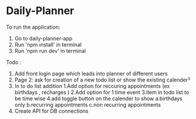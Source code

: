 # Daily-Planner

To run the application:

1. Go to daily-planner-app
2. Run 'npm install' in terminal
3. Run 'npm run dev' in terminal


Todo :

1. Add front login page which leads into planner of different users
2. Page 2: ask for creation of a new todo list or show the existing calenderˀ
3. In to do list addition 
    1.Add option for reccuring appointments (ex birthdays , recharges ) 
    2.Add option for 1 time event 
    3.item in todo list to be time wise
4.add toggle button on the calender to show 
  a.birthdays only 
  b.recurring appointments 
  c.non recurring appointments
5. Create API for DB connections

